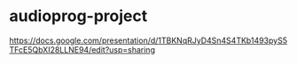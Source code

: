 # audioprog-project

https://docs.google.com/presentation/d/1TBKNqRJyD4Sn4S4TKb1493pyS5TFcE5QbXI28LLNE94/edit?usp=sharing
